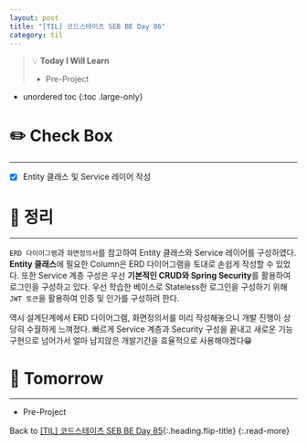 ```yaml
---
layout: post
title: "[TIL] 코드스테이츠 SEB BE Day 86"
category: til
---
```

> 💡 **Today I Will Learn**
>
> * Pre-Project

* unordered toc
{:toc .large-only}

# ✏️ Check Box
***

* [x] <label>Entity 클래스 및 Service 레이어 작성</label>


# 📌 정리
***

`ERD 다이어그램`과 `화면정의서`를 참고하여 Entity 클래스와 Service 레이어를 구성하였다. **Entity 클래스**에 필요한 Column은 ERD 다이어그램을 토대로 손쉽게 작성할 수 있었다. 또한 Service 계층 구성은 우선 **기본적인 CRUD와 Spring Security**를 활용하여 로그인을 구성하고 있다. 우선 학습한 베이스로 Stateless한 로그인을 구성하기 위해 `JWT 토큰`을 활용하여 인증 및 인가를 구성하려 한다.

역시 설계단계에서 ERD 다이어그램, 화면정의서를 미리 작성해놓으니 개발 진행이 상당히 수월하게 느껴졌다. 빠르게 Service 계층과 Security 구성을 끝내고 새로운 기능 구현으로 넘어가서 얼마 남지않은 개발기간을 효율적으로 사용해야겠다😁

# 🎯 Tomorrow
***

* Pre-Project

Back to [[TIL] 코드스테이츠 SEB BE Day 85](220826-til){:.heading.flip-title}
{:.read-more}